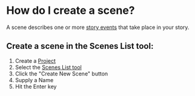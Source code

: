 # How do I create a scene?

A scene describes one or more [story events](/What%20is%20.../a%20Story%20Event.md) that take place in your story. 


## Create a scene in the Scenes List tool:

1. Create a [Project](/What%20is%20.../a%20Project.md)
2. Select the [Scenes List tool]()
3. Click the "Create New Scene" button
4. Supply a Name
5. Hit the Enter key



